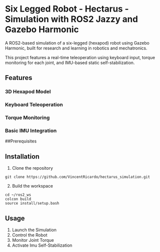 # Six Legged Robot - Hectarus - Simulation with ROS2 Jazzy and Gazebo Harmonic
A ROS2-based simulation of a six-legged (hexapod) robot using Gazebo Harmonic, built for research and learning in robotics and mechatronics.

This project features a real-time teleoperation using keyboard input, torque monitoring for each joint, and IMU-based static self-stabilization.

## Features
### 3D Hexapod Model

### Keyboard Teleoperation

### Torque Monitoring

### Basic IMU Integration


##Prerequisites

## Installation
1. Clone the repository
```
git clone https://github.com/VincentRicardo/hectarus_simulation.git
```
2. Build the workspace
```
cd ~/ros2_ws
colcon build
source install/setup.bash
```

## Usage
1. Launch the Simulation
2. Control the Robot
3. Monitor Joint Torque
4. Activate Imu Self-Stabilization
